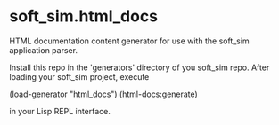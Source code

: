 # soft_sim.html_docs
HTML documentation content generator for use with the soft_sim application parser.

Install this repo in the 'generators' directory of you soft_sim repo. After loading your soft_sim project, execute

(load-generator "html_docs")
(html-docs:generate)

in your Lisp REPL interface.
